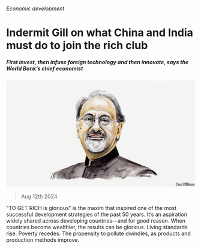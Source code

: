 ###### Economic development

# Indermit Gill on what China and India must do to join the rich club 

##### First invest, then infuse foreign technology and then innovate, says the World Bank’s chief economist 

![image](images/20240806_BID001.jpg) 

> Aug 12th 2024 

“TO GET RICH is glorious” is the maxim that inspired one of the most successful development strategies of the past 50 years. It’s an aspiration widely shared across developing countries—and for good reason. When countries become wealthier, the results can be glorious. Living standards rise. Poverty recedes. The propensity to pollute dwindles, as products and production methods improve.

